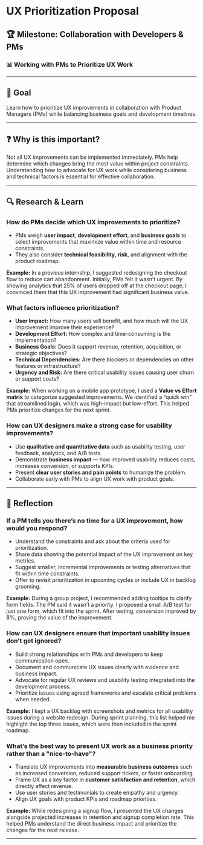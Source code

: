 # UX Prioritization Proposal

## 🏆 Milestone: Collaboration with Developers & PMs  
### 📊 Working with PMs to Prioritize UX Work  

---

## 🎯 Goal  
Learn how to prioritize UX improvements in collaboration with Product Managers (PMs) while balancing business goals and development timelines.

---

## ❓ Why is this important?  
Not all UX improvements can be implemented immediately. PMs help determine which changes bring the most value within project constraints. Understanding how to advocate for UX work while considering business and technical factors is essential for effective collaboration.

---

## 🔍 Research & Learn

### How do PMs decide which UX improvements to prioritize?  
- PMs weigh **user impact**, **development effort**, and **business goals** to select improvements that maximize value within time and resource constraints.  
- They also consider **technical feasibility**, **risk**, and alignment with the product roadmap.

**Example:** In a previous internship, I suggested redesigning the checkout flow to reduce cart abandonment. Initially, PMs felt it wasn’t urgent. By showing analytics that 25% of users dropped off at the checkout page, I convinced them that this UX improvement had significant business value.

### What factors influence prioritization?  
- **User Impact:** How many users will benefit, and how much will the UX improvement improve their experience?  
- **Development Effort:** How complex and time-consuming is the implementation?  
- **Business Goals:** Does it support revenue, retention, acquisition, or strategic objectives?  
- **Technical Dependencies:** Are there blockers or dependencies on other features or infrastructure?  
- **Urgency and Risk:** Are there critical usability issues causing user churn or support costs?

**Example:** When working on a mobile app prototype, I used a **Value vs Effort matrix** to categorize suggested improvements. We identified a “quick win” that streamlined login, which was high-impact but low-effort. This helped PMs prioritize changes for the next sprint.

### How can UX designers make a strong case for usability improvements?  
- Use **qualitative and quantitative data** such as usability testing, user feedback, analytics, and A/B tests.  
- Demonstrate **business impact** — how improved usability reduces costs, increases conversion, or supports KPIs.  
- Present **clear user stories and pain points** to humanize the problem.  
- Collaborate early with PMs to align UX work with product goals.

---

## 📝 Reflection

### If a PM tells you there’s no time for a UX improvement, how would you respond?  
- Understand the constraints and ask about the criteria used for prioritization.  
- Share data showing the potential impact of the UX improvement on key metrics.  
- Suggest smaller, incremental improvements or testing alternatives that fit within time constraints.  
- Offer to revisit prioritization in upcoming cycles or include UX in backlog grooming.

**Example:** During a group project, I recommended adding tooltips to clarify form fields. The PM said it wasn’t a priority. I proposed a small A/B test for just one form, which fit into the sprint. After testing, conversion improved by 8%, proving the value of the improvement.

### How can UX designers ensure that important usability issues don’t get ignored?  
- Build strong relationships with PMs and developers to keep communication open.  
- Document and communicate UX issues clearly with evidence and business impact.  
- Advocate for regular UX reviews and usability testing integrated into the development process.  
- Prioritize issues using agreed frameworks and escalate critical problems when needed.

**Example:** I kept a UX backlog with screenshots and metrics for all usability issues during a website redesign. During sprint planning, this list helped me highlight the top three issues, which were then included in the sprint roadmap.

### What’s the best way to present UX work as a business priority rather than a "nice-to-have"?  
- Translate UX improvements into **measurable business outcomes** such as increased conversion, reduced support tickets, or faster onboarding.  
- Frame UX as a key factor in **customer satisfaction and retention**, which directly affect revenue.  
- Use user stories and testimonials to create empathy and urgency.  
- Align UX goals with product KPIs and roadmap priorities.

**Example:** While redesigning a signup flow, I presented the UX changes alongside projected increases in retention and signup completion rate. This helped PMs understand the direct business impact and prioritize the changes for the next release.

---
